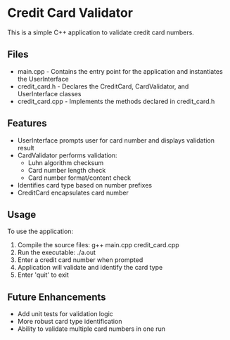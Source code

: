 # Credit Card Validator
This is a simple C++ application to validate credit card numbers.

## Files
- main.cpp - Contains the entry point for the application and instantiates the UserInterface
- credit_card.h - Declares the CreditCard, CardValidator, and UserInterface classes
- credit_card.cpp - Implements the methods declared in credit_card.h
## Features
- UserInterface prompts user for card number and displays validation result
- CardValidator performs validation:
  - Luhn algorithm checksum
  - Card number length check
  - Card number format/content check
- Identifies card type based on number prefixes
- CreditCard encapsulates card number
## Usage
To use the application:

1. Compile the source files: g++ main.cpp credit_card.cpp
2. Run the executable: ./a.out
3. Enter a credit card number when prompted
4. Application will validate and identify the card type
5. Enter 'quit' to exit
## Future Enhancements
- Add unit tests for validation logic
- More robust card type identification
- Ability to validate multiple card numbers in one run
